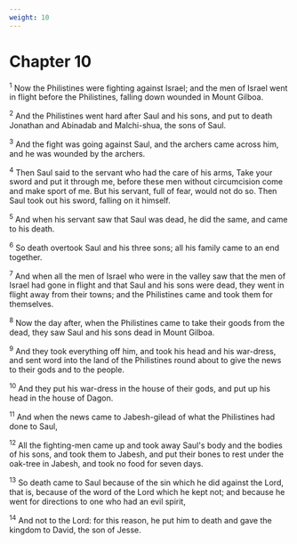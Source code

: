 ```yaml
---
weight: 10
---
```


# Chapter 10

<sup>1</sup> Now the Philistines were fighting against Israel; and the men of Israel went in flight before the Philistines, falling down wounded in Mount Gilboa. 

<sup>2</sup> And the Philistines went hard after Saul and his sons, and put to death Jonathan and Abinadab and Malchi-shua, the sons of Saul. 

<sup>3</sup> And the fight was going against Saul, and the archers came across him, and he was wounded by the archers. 

<sup>4</sup> Then Saul said to the servant who had the care of his arms, Take your sword and put it through me, before these men without circumcision come and make sport of me. But his servant, full of fear, would not do so. Then Saul took out his sword, falling on it himself. 

<sup>5</sup> And when his servant saw that Saul was dead, he did the same, and came to his death. 

<sup>6</sup> So death overtook Saul and his three sons; all his family came to an end together. 

<sup>7</sup> And when all the men of Israel who were in the valley saw that the men of Israel had gone in flight and that Saul and his sons were dead, they went in flight away from their towns; and the Philistines came and took them for themselves. 

<sup>8</sup> Now the day after, when the Philistines came to take their goods from the dead, they saw Saul and his sons dead in Mount Gilboa. 

<sup>9</sup> And they took everything off him, and took his head and his war-dress, and sent word into the land of the Philistines round about to give the news to their gods and to the people. 

<sup>10</sup> And they put his war-dress in the house of their gods, and put up his head in the house of Dagon. 

<sup>11</sup> And when the news came to Jabesh-gilead of what the Philistines had done to Saul, 

<sup>12</sup> All the fighting-men came up and took away Saul's body and the bodies of his sons, and took them to Jabesh, and put their bones to rest under the oak-tree in Jabesh, and took no food for seven days. 

<sup>13</sup> So death came to Saul because of the sin which he did against the Lord, that is, because of the word of the Lord which he kept not; and because he went for directions to one who had an evil spirit, 

<sup>14</sup> And not to the Lord: for this reason, he put him to death and gave the kingdom to David, the son of Jesse. 


